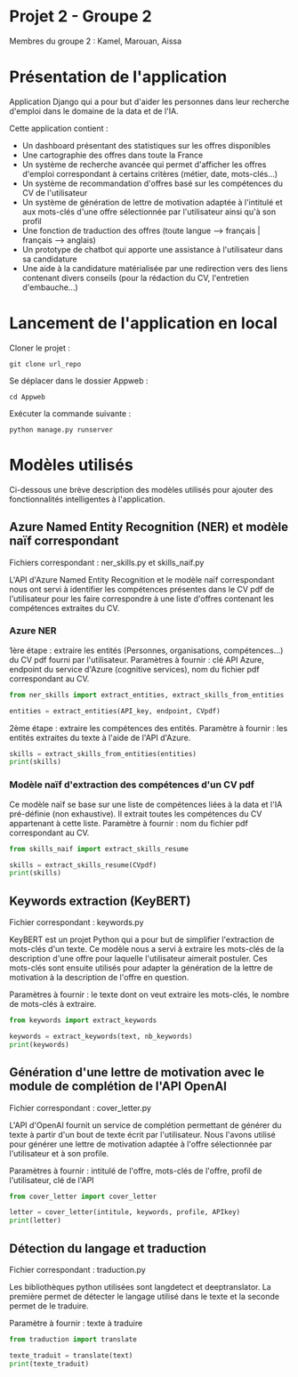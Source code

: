 # Projet 2 - Groupe 2

Membres du groupe 2 : Kamel, Marouan, Aissa

# Présentation de l'application

Application Django qui a pour but d'aider les personnes dans leur recherche d'emploi dans le domaine de la data et de l'IA.  

Cette application contient :

- Un dashboard présentant des statistiques sur les offres disponibles
- Une cartographie des offres dans toute la France
- Un système de recherche avancée qui permet d'afficher les offres d'emploi correspondant à certains critères (métier, date, mots-clés...)
- Un système de recommandation d'offres basé sur les compétences du CV de l'utilisateur
- Un système de génération de lettre de motivation adaptée à l'intitulé et aux mots-clés d'une offre sélectionnée par l'utilisateur ainsi qu'à son profil 
- Une fonction de traduction des offres (toute langue --> français | français --> anglais)
- Un prototype de chatbot qui apporte une assistance à l'utilisateur dans sa candidature
- Une aide à la candidature matérialisée par une redirection vers des liens contenant divers conseils (pour la rédaction du CV, l'entretien d'embauche...)

# Lancement de l'application en local

Cloner le projet :

`git clone url_repo`

Se déplacer dans le dossier Appweb :

`cd Appweb`

Exécuter la commande suivante :

`python manage.py runserver`


# Modèles utilisés

Ci-dessous une brève description des modèles utilisés pour ajouter des fonctionnalités intelligentes à l'application.

## Azure Named Entity Recognition (NER) et modèle naïf correspondant

Fichiers correspondant : ner_skills.py et skills_naif.py

L'API d'Azure Named Entity Recognition et le modèle naïf correspondant nous ont servi à identifier les compétences présentes dans le CV pdf de l'utilisateur pour les faire correspondre à une liste d'offres contenant les compétences extraites du CV.

### Azure NER

1ère étape : extraire les entités (Personnes, organisations, compétences...) du CV pdf fourni par l'utilisateur.
Paramètres à fournir : clé API Azure, endpoint du service d'Azure (cognitive services), nom du fichier pdf correspondant au CV.

```py
from ner_skills import extract_entities, extract_skills_from_entities

entities = extract_entities(API_key, endpoint, CVpdf)
```

2ème étape : extraire les compétences des entités.
Paramètre à fournir : les entités extraites du texte à l'aide de l'API d'Azure. 

```py
skills = extract_skills_from_entities(entities)
print(skills)
```

### Modèle naïf d'extraction des compétences d'un CV pdf

Ce modèle naïf se base sur une liste de compétences liées à la data et l'IA pré-définie (non exhaustive). Il extrait toutes les compétences du CV appartenant à cette liste.
Paramètre à fournir : nom du fichier pdf correspondant au CV.

```py
from skills_naif import extract_skills_resume

skills = extract_skills_resume(CVpdf)
print(skills)
```

## Keywords extraction (KeyBERT)

Fichier correspondant : keywords.py

KeyBERT est un projet Python qui a pour but de simplifier l'extraction de mots-clés d'un texte.
Ce modèle nous a servi à extraire les mots-clés de la description d'une offre pour laquelle l'utilisateur aimerait postuler.
Ces mots-clés sont ensuite utilisés pour adapter la génération de la lettre de motivation à la description de l'offre en question.

Paramètres à fournir : le texte dont on veut extraire les mots-clés, le nombre de mots-clés à extraire.

```py
from keywords import extract_keywords

keywords = extract_keywords(text, nb_keywords)
print(keywords)
```

## Génération d'une lettre de motivation avec le module de complétion de l'API OpenAI

Fichier correspondant : cover_letter.py

L'API d'OpenAI fournit un service de complétion permettant de générer du texte à partir d'un bout de texte écrit par l'utilisateur.
Nous l'avons utilisé pour générer une lettre de motivation adaptée à l'offre sélectionnée par l'utilisateur et à son profile.

Paramètres à fournir : intitulé de l'offre, mots-clés de l'offre, profil de l'utilisateur, clé de l'API

```py
from cover_letter import cover_letter

letter = cover_letter(intitule, keywords, profile, APIkey)
print(letter)
```

## Détection du langage et traduction

Fichier correspondant : traduction.py

Les bibliothèques python utilisées sont langdetect et deeptranslator. La première permet de détecter le langage utilisé dans le texte et la seconde permet de le traduire.

Paramètre à fournir : texte à traduire

```py
from traduction import translate

texte_traduit = translate(text)
print(texte_traduit)
```




